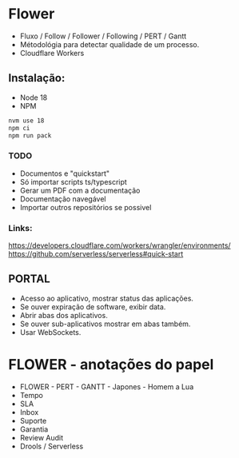 # Flower

- Fluxo / Follow / Follower / Following / PERT / Gantt
- Métodológia para detectar qualidade de um processo.
- Cloudflare Workers

## Instalação:
- Node 18
- NPM

```bash
nvm use 18
npm ci
npm run pack
```

### TODO
- Documentos e "quickstart"
- Só importar scripts ts/typescript
- Gerar um PDF com a documentação
- Documentação navegável
- Importar outros repositórios se possivel


### Links:
https://developers.cloudflare.com/workers/wrangler/environments/
https://github.com/serverless/serverless#quick-start

## PORTAL
- Acesso ao aplicativo, mostrar status das aplicações.
- Se ouver expiração de software, exibir data.
- Abrir abas dos aplicativos.
- Se ouver sub-aplicativos mostrar em abas também.
- Usar WebSockets.

# FLOWER - anotações do papel

- FLOWER - PERT - GANTT - Japones - Homem a Lua
- Tempo
- SLA
- Inbox
- Suporte
- Garantia
- Review Audit
- Drools / Serverless


